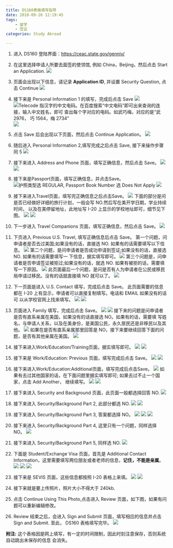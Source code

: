 ```yaml
---
title: DS160表格填写指导
date: 2018-09-26 12:19:45
tags:
	- 留学
	- 签证
categories: Study Abroad

---
```


1. 进入 DS160 登陆界面：https://ceac.state.gov/genniv/

<!--more-->
2. 在这里选择申请人所要去面签的使领馆, 例如 China，Beijing，然后点击 Start an Application.
![](images/1.jpg)

3. 页面会出现以下信息，请记录 **Application ID**, 并设置 Security Question, 点击 Continue
![](images/2.jpg)

4. 接下来是 Personal Information 1 的填写，完成后点击 Save
![](images/3.jpg)
![Telecode 指汉字的中文电码。在百度搜索“中文电码”即可出来查询的连接，输入中文姓名，即可 查出每个字对应的电码。如武巧梅，对应的是“武 2976， 巧 1564，梅 2734”](images/4.jpg)
![](images/5.jpg)

5. 点击 Save 后会出现以下页面，然后点击 Continue Application。
![](images/6.jpg)

6. 随后进入 Personal Information 2,填写完成之后点击 Save, 接下来操作步骤同 5
![](images/7.jpg)

7. 接下来进入 Address and Phone 页面，填写正确信息，然后点击 Save。
![](images/8.jpg)
![](images/9.jpg)

8. 接下来是Passport页面，填写正确信息，并点击Save。
![护照类型选 REGULAR, Passport Book Number 选 Does Not Apply](images/10.jpg)
![](images/11.jpg)

9. 接下来进入Travel页面，填写完正确信息之后点击Save。
![](images/12.jpg)
下面的部分是问是否已经做好详细的旅行计划，一般会写 NO.然后写在美开学日期，学业持续时间， 以及在美停留地址，此地址写 I-20 上显示的学校地址即可，细节见下图。
![](images/13.jpg)
![](images/14.jpg)

10. 下一步进入 Travel Companions 页面，填写正确信息，然后点击 Save。
![](images/15.jpg)

11. 下页进入 Previous U.S. Travel, 填写正确信息后点击 Save。
第一个问题，问申请者是否去过美国;如果没有的话，直接选 NO. 如果有的话需要填写以下信息。
![](images/16.jpg)
第二个问题，是问申请者是否成功申请到签证;如果没有的话，直接选 NO. 如果有的话需要填写一 下信息，据实填写即可。
![](images/17.jpg)
第三个问题是，问申请者是否申请签证被拒过;如果没有的话，就选 NO. 如果有被拒的话，需要填 写一下原因。
![](images/18.jpg)
此页面最后一个问题，是问是否有人为申请者在公民或移民局申请过移民。没有的话就直接填 NO 就可以了。
![](images/19.jpg)

12. 下一页面是进入 U.S. Contact 填写，完成后点击 Save。
此页面需要的信息都在 I-20 上有显示，申请者可以直接复制填写。电话和 EMAIL 如果没有的话可 以从学校官网上找来填写。
![](images/20.jpg)
![](images/21.jpg)

13. 页面进入 Family 填写，完成后点击 Save。
![](images/22.jpg)
![](images/23.jpg)
接下来的问题是问申请者是否有直系亲属在美国，如果没有的话直接选 NO。如果有的话，需要填 写姓名，与申请人关系，以及在美身份，是美国公民，永久居民还是非移民以及其他。
![](images/24.jpg)
如果在是否有直系亲属那里回答是 NO，接下来要继续回答下面的问题，是否有其他亲属在美国。
![](images/25.jpg)

14. 接下来进入Work/Education/Training页面，据实填写即可。
![](images/26.jpg)
![](images/27.jpg)

15. 接下来是 Work/Education: Previous 页面，填写完成后点击 Save。
![](images/28.jpg)
![](images/29.jpg)

16. 接下来进入Work/Education:Additional页面，填写完成后点击Save。
![](images/30.jpg)
如果有去过其他国家的话，在下面问题里据实填写即可; 如果去过不止一个国家，点击 Add Another， 继续填写。
![](images/31.jpg)
![](images/32.jpg)

17. 接下来进入 Security and Background 页面，此页面一般都选择回答 NO.
![](images/33.jpg)

18. 接下来进入 Security/Background Part 2, 此部分都选 NO.
![](images/34.jpg)
![](images/35.jpg)

19. 接下来进入 Security/Background Part 3, 答案都选择 NO。
![](images/36.jpg)
![](images/37.jpg)
![](images/38.jpg)

20. 接下来进入 Security/Background Part 4, 这里只有一个问题，同样选择 NO。
![](images/39.jpg)

21. 接下来进入 Security/Background Part 5, 同样选 NO.
![](images/40.jpg)

22. 下面是 Student/Exchange Visa 页面，首先是 Additional Contact Information，这里需要填写两位朋友或者老师的信息，**记住，不能是亲属**。
![](images/41.jpg)
![](images/42.jpg)
![](images/43.jpg)

23. 接下来是 SEVIS 页面，这些信息都按照 I-20 表格上来填。
![](images/44.jpg)
![](images/45.jpg)

24. 接下来就是要上传照片，照片大小不得大于 240kb.

25. 点击 Continue Using This Photo,点击进入 Review 页面，如下图，如果有问题可以重新编辑修改。

26. Review 结束之后，会进入 Sign and Submit 页面，填写相应的信息并点击 Sign and Submit. 至此， DS160 表格填写完毕。
![](images/46.jpg)

**附注:**
这个表格因是网上填写，有一定的时间限制，因此时刻注意保存，否则系统自动跳出未保存的信息 会消失。
















